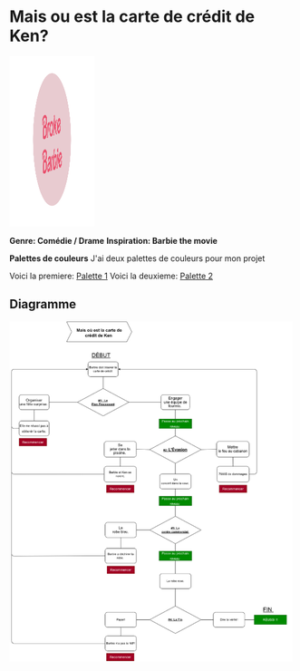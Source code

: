 
# Mais ou est la carte de crédit de Ken? 

<img src="assets/logo.png" alt="Mon logo" width="150" height="300">


**Genre: Comédie / Drame**
**Inspiration: Barbie the movie** 

**Palettes de couleurs**
J'ai deux palettes de couleurs pour mon projet

Voici la premiere:    [Palette 1](https://coolors.co/palette/cdb4db-ffc8dd-ffafcc-bde0fe-a2d2ff)
Voici la deuxieme:  [Palette 2](https://coolors.co/palette/70d6ff-ff70a6-ff9770-ffd670-e9ff70)


## Diagramme

<img src="assets/schema.png" alt="Diagramme" width="500" height="600">


